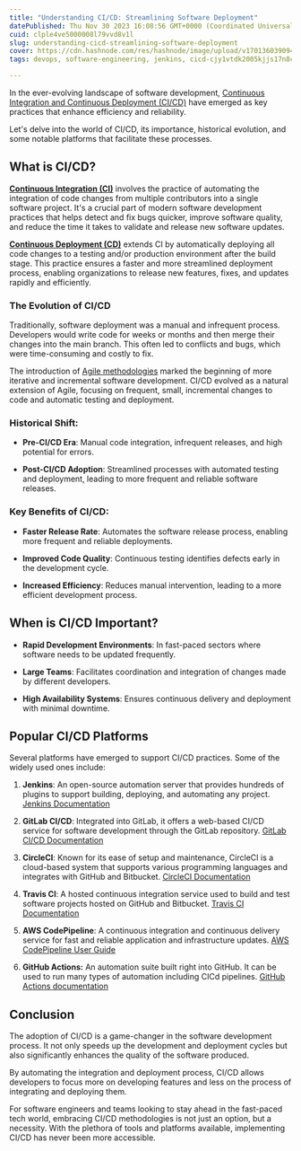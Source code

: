 ```yaml
---
title: "Understanding CI/CD: Streamlining Software Deployment"
datePublished: Thu Nov 30 2023 16:08:56 GMT+0000 (Coordinated Universal Time)
cuid: clple4ve5000008l79vvd8v1l
slug: understanding-cicd-streamlining-software-deployment
cover: https://cdn.hashnode.com/res/hashnode/image/upload/v1701360390942/bc7c9735-4dea-4256-8783-8f3a7b6daf3d.jpeg
tags: devops, software-engineering, jenkins, cicd-cjy1vtdk2005kjjs17n8couc3, devops-articles

---
```


In the ever-evolving landscape of software development, [Continuous Integration and Continuous Deployment (CI/CD)](https://en.wikipedia.org/wiki/CI/CD) have emerged as key practices that enhance efficiency and reliability.

Let's delve into the world of CI/CD, its importance, historical evolution, and some notable platforms that facilitate these processes.

## What is CI/CD?

[**Continuous Integration (CI)**](https://en.wikipedia.org/wiki/Continuous_integration) involves the practice of automating the integration of code changes from multiple contributors into a single software project. It's a crucial part of modern software development practices that helps detect and fix bugs quicker, improve software quality, and reduce the time it takes to validate and release new software updates.

[**Continuous Deployment (CD)**](https://en.wikipedia.org/wiki/Continuous_delivery) extends CI by automatically deploying all code changes to a testing and/or production environment after the build stage. This practice ensures a faster and more streamlined deployment process, enabling organizations to release new features, fixes, and updates rapidly and efficiently.

### The Evolution of CI/CD

Traditionally, software deployment was a manual and infrequent process. Developers would write code for weeks or months and then merge their changes into the main branch. This often led to conflicts and bugs, which were time-consuming and costly to fix.

The introduction of [Agile methodologies](https://en.wikipedia.org/wiki/Agile_software_development) marked the beginning of more iterative and incremental software development. CI/CD evolved as a natural extension of Agile, focusing on frequent, small, incremental changes to code and automatic testing and deployment.

### Historical Shift:

* **Pre-CI/CD Era**: Manual code integration, infrequent releases, and high potential for errors.
    
* **Post-CI/CD Adoption**: Streamlined processes with automated testing and deployment, leading to more frequent and reliable software releases.
    

### Key Benefits of CI/CD:

* **Faster Release Rate**: Automates the software release process, enabling more frequent and reliable deployments.
    
* **Improved Code Quality**: Continuous testing identifies defects early in the development cycle.
    
* **Increased Efficiency**: Reduces manual intervention, leading to a more efficient development process.
    

## When is CI/CD Important?

* **Rapid Development Environments**: In fast-paced sectors where software needs to be updated frequently.
    
* **Large Teams**: Facilitates coordination and integration of changes made by different developers.
    
* **High Availability Systems**: Ensures continuous delivery and deployment with minimal downtime.
    

## Popular CI/CD Platforms

Several platforms have emerged to support CI/CD practices. Some of the widely used ones include:

1. **Jenkins**: An open-source automation server that provides hundreds of plugins to support building, deploying, and automating any project. [Jenkins Documentation](https://www.jenkins.io/doc/)
    
2. **GitLab CI/CD**: Integrated into GitLab, it offers a web-based CI/CD service for software development through the GitLab repository. [GitLab CI/CD Documentation](https://docs.gitlab.com/ee/ci/)
    
3. **CircleCI**: Known for its ease of setup and maintenance, CircleCI is a cloud-based system that supports various programming languages and integrates with GitHub and Bitbucket. [CircleCI Documentation](https://circleci.com/docs/)
    
4. **Travis CI**: A hosted continuous integration service used to build and test software projects hosted on GitHub and Bitbucket. [Travis CI Documentation](https://docs.travis-ci.com/)
    
5. **AWS CodePipeline**: A continuous integration and continuous delivery service for fast and reliable application and infrastructure updates. [AWS CodePipeline User Guide](https://docs.aws.amazon.com/codepipeline/latest/userguide/welcome.html)
    
6. **GitHub Actions:** An automation suite built right into GitHub. It can be used to run many types of automation including CICd pipelines. [GitHub Actions documentation](https://docs.github.com/en/actions)
    

## Conclusion

The adoption of CI/CD is a game-changer in the software development process. It not only speeds up the development and deployment cycles but also significantly enhances the quality of the software produced.

By automating the integration and deployment process, CI/CD allows developers to focus more on developing features and less on the process of integrating and deploying them.

For software engineers and teams looking to stay ahead in the fast-paced tech world, embracing CI/CD methodologies is not just an option, but a necessity. With the plethora of tools and platforms available, implementing CI/CD has never been more accessible.